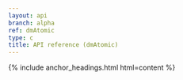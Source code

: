```yaml
---
layout: api
branch: alpha
ref: dmAtomic
type: c
title: API reference (dmAtomic)
---
```

{% include anchor_headings.html html=content %}